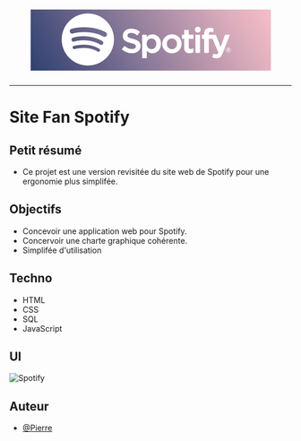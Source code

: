 <h1 align="center">
  <img src="./Assets/header.png" alt="Spotify" />
</h1>

---

# Site Fan Spotify

## Petit résumé
- Ce projet est une version revisitée du site web de Spotify pour une ergonomie plus simplifée.

## Objectifs
- Concevoir une application web pour Spotify.
- Concervoir une charte graphique cohérente.
- Simplifée d'utilisation

## Techno
- HTML
- CSS
- SQL
- JavaScript

## UI
<img src="./Assets/UI.png" alt="Spotify" />

## Auteur
- [@Pierre](https://github.com/Pierre-Portfolio)
